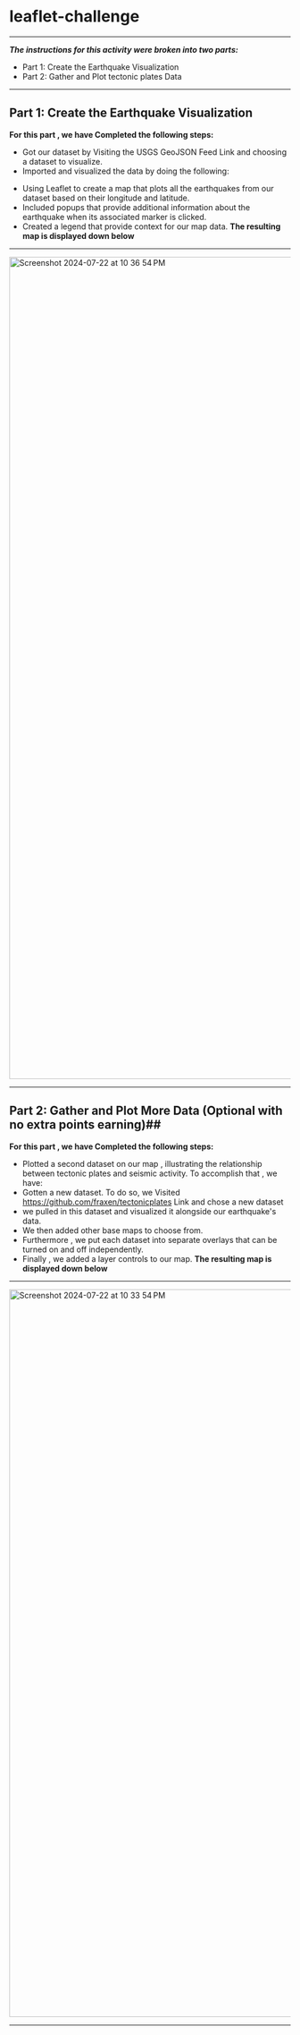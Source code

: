 # leaflet-challenge

---
***The instructions for this activity were broken into two parts:***
- Part 1: Create the Earthquake Visualization
- Part 2: Gather and Plot tectonic plates Data 
---
## Part 1: Create the Earthquake Visualization ##

**For this part , we have Completed the following steps:**
- Got our dataset by Visiting the USGS GeoJSON Feed Link and choosing a dataset to visualize.
- Imported and visualized the data by doing the following:
 * Using Leaflet to create a map that plots all the earthquakes from our dataset based on their longitude and latitude.
 * Included popups that provide additional information about the earthquake when its associated marker is clicked.
 * Created a legend that provide context for our map data.
**The resulting map is displayed down below**
---
<img width="1470" alt="Screenshot 2024-07-22 at 10 36 54 PM" src="https://github.com/user-attachments/assets/2144c26f-3289-457e-a8c9-1da79cea8b47">

---
## Part 2: Gather and Plot More Data (Optional with no extra points earning)##

**For this part , we have Completed the following steps:**
- Plotted a second dataset on our map , illustrating the relationship between tectonic plates and seismic activity. 
To accomplish that , we have:
- Gotten a new dataset. To do so, we Visited https://github.com/fraxen/tectonicplates  Link and chose a new dataset
- we pulled in this dataset and visualized it alongside our earthquake's data. 
- We then added other base maps to choose from.
- Furthermore , we put each dataset into separate overlays that can be turned on and off independently.
- Finally ,  we added a layer controls to our map.
**The resulting map is displayed down below**
---
<img width="1301" alt="Screenshot 2024-07-22 at 10 33 54 PM" src="https://github.com/user-attachments/assets/91df890a-0a6c-4f10-a434-fe889f395665">

---
